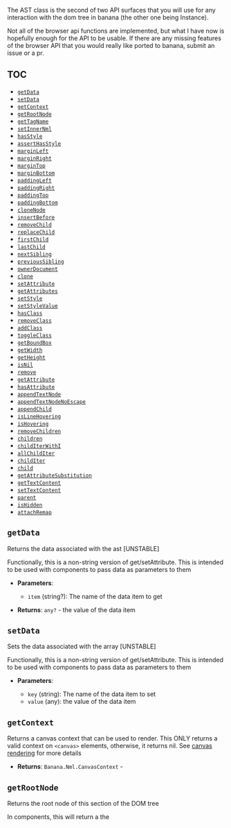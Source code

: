 The AST class is the second of two API surfaces that you will use for any interaction with the dom tree in banana (the other one being Instance).

Not all of the browser api functions are implemented, but what I have now is hopefully enough for the API to be usable.
If there are any missing features of the browser API that you would really like ported to banana, submit an issue or a pr.

## TOC

- [`getData`](#getData)
- [`setData`](#setData)
- [`getContext`](#getContext)
- [`getRootNode`](#getRootNode)
- [`getTagName`](#getTagName)
- [`setInnerNml`](#setInnerNml)
- [`hasStyle`](#hasStyle)
- [`assertHasStyle`](#assertHasStyle)
- [`marginLeft`](#marginLeft)
- [`marginRight`](#marginRight)
- [`marginTop`](#marginTop)
- [`marginBottom`](#marginBottom)
- [`paddingLeft`](#paddingLeft)
- [`paddingRight`](#paddingRight)
- [`paddingTop`](#paddingTop)
- [`paddingBottom`](#paddingBottom)
- [`cloneNode`](#cloneNode)
- [`insertBefore`](#insertBefore)
- [`removeChild`](#removeChild)
- [`replaceChild`](#replaceChild)
- [`firstChild`](#firstChild)
- [`lastChild`](#lastChild)
- [`nextSibling`](#nextSibling)
- [`previousSibling`](#previousSibling)
- [`ownerDocument`](#ownerDocument)
- [`clone`](#clone)
- [`setAttribute`](#setAttribute)
- [`getAttributes`](#getAttributes)
- [`setStyle`](#setStyle)
- [`setStyleValue`](#setStyleValue)
- [`hasClass`](#hasClass)
- [`removeClass`](#removeClass)
- [`addClass`](#addClass)
- [`toggleClass`](#toggleClass)
- [`getBoundBox`](#getBoundBox)
- [`getWidth`](#getWidth)
- [`getHeight`](#getHeight)
- [`isNil`](#isNil)
- [`remove`](#remove)
- [`getAttribute`](#getAttribute)
- [`hasAttribute`](#hasAttribute)
- [`appendTextNode`](#appendTextNode)
- [`appendTextNodeNoEscape`](#appendTextNodeNoEscape)
- [`appendChild`](#appendChild)
- [`isLineHovering`](#isLineHovering)
- [`isHovering`](#isHovering)
- [`removeChildren`](#removeChildren)
- [`children`](#children)
- [`childIterWithI`](#childIterWithI)
- [`allChildIter`](#allChildIter)
- [`childIter`](#childIter)
- [`child`](#child)
- [`getAttributeSubstitution`](#getAttributeSubstitution)
- [`getTextContent`](#getTextContent)
- [`setTextContent`](#setTextContent)
- [`parent`](#parent)
- [`isHidden`](#isHidden)
- [`attachRemap`](#attachRemap)

## `getData`

Returns the data associated with the ast [UNSTABLE]

Functionally, this is a non-string version of get/setAttribute. This is
intended to be used with components to pass data as parameters to them

- **Parameters**:

  - `item` (string?): The name of the data item to get

- **Returns**: `any?` - the value of the data item

## `setData`

Sets the data associated with the array [UNSTABLE]

Functionally, this is a non-string version of get/setAttribute. This is
intended to be used with components to pass data as parameters to them

- **Parameters**:

  - `key` (string): The name of the data item to set
  - `value` (any): the value of the data item

## `getContext`

Returns a canvas context that can be used to render.
This ONLY returns a valid context on `<canvas>` elements, otherwise, it
returns nil.
See [canvas rendering](https://github.com/CWood-sdf/banana.nvim/wiki/Canvas)
for more details

- **Returns**: `Banana.Nml.CanvasContext` - 

## `getRootNode`

Returns the root node of this section of the DOM tree

In components, this will return a the <template> tag that the component runs
inside, otherwise, it will return the <nml> tag

- **Returns**: `Banana.Ast` - The root node

## `getTagName`

Returns the name of the tag that this ast node is for (eg. 'div')

- **Returns**: `string` - The tag name

## `setInnerNml`

Sets the nodelist of this ast to be equivalent to the NML string provided.

note: due to a limitation of the current nml parser, the entire string MUST
be contained inside a single element (eg setInnerNml('<span>asdf <span> idk </span></span>')
is allowed but setInnerNml('asdf <span> idk </span>') is not)

- **Parameters**:

  - `nml` (string): The nml string to set this ast's content to

## `hasStyle`

Returns true if the style {style} (eg. 'hl-fg') is in the node's style list

- **Parameters**:

  - `style` (string): the style to lookup

- **Returns**: `boolean` - True if the style is in the node's style list

## `assertHasStyle`

Throws an error if the style {style} has not been set in the node's style list

- **Parameters**:

  - `style` (string): the style to lookup

## `marginLeft`

Returns the actual left side margin of the element (in characters)

note: this method will return an invalid value on scripts with when="prerender"

- **Returns**: `number` - 

## `marginRight`

Returns the actual right side margin of the element (in characters)

note: this method will return an invalid value on scripts with when="prerender"

- **Returns**: `number` - 

## `marginTop`

Returns the actual top side margin of the element (in characters)

note: this method will return an invalid value on scripts with when="prerender"

- **Returns**: `number` - 

## `marginBottom`

Returns the actual bottom side margin of the element (in characters)

note: this method will return an invalid value on scripts with when="prerender"

- **Returns**: `number` - 

## `paddingLeft`

Returns the actual left side padding of the element (in characters)

note: this method will return an invalid value on scripts with when="prerender"

- **Returns**: `number` - 

## `paddingRight`

Returns the actual right side padding of the element (in characters)

note: this method will return an invalid value on scripts with when="prerender"

- **Returns**: `number` - 

## `paddingTop`

Returns the actual top side padding of the element (in characters)

note: this method will return an invalid value on scripts with when="prerender"

- **Returns**: `number` - 

## `paddingBottom`

Returns the actual bottom side padding of the element (in characters)

note: this method will return an invalid value on scripts with when="prerender"

- **Returns**: `number` - 

## `cloneNode`

Duplicates the ast node to eg allow it to be located in two different places
in the tree.

This is the same function as `ast:clone()`, but is here for dom api
compatibility

note: DOES NOT clone remaps or associated scripts

- **Parameters**:

  - `deep` (boolean?): Whether to also clone the child nodes (default true)

- **Returns**: `Banana.Ast` - 

## `insertBefore`

Adds {child} to this node's child list right before {referenceNode}

note: if passing string parameters for {child}, there is the possibility that
the same string is located multiple times in the ast's nodelist, leading to
strange results. there is also the possibility that the string passed for
{child} is not found due to the formatting

- **Parameters**:

  - `child` (Banana.Ast|string): The child in the nodelist to insert before
  - `referenceNode` (Banana.Ast|string): The node to insert into the tree

## `removeChild`

Removes {child} from this node's child list and then returns it

note: if passing string parameters for {child}, there is the possibility that
the same string is located multiple times in the ast's nodelist, leading to
strange results. there is also the possibility that the string passed for
{child} is not found due to the formatting

- **Parameters**:

  - `child` (Banana.Ast|string): The node to remove

- **Returns**: `Banana.Ast|string|nil` - 

## `replaceChild`

Replaces {child} from this node's child list with {newChild} and then returns
the removed element

note: if passing string parameters for {child}, there is the possibility that
the same string is located multiple times in the ast's nodelist, leading to
strange results. there is also the possibility that the string passed for
{child} is not found due to the formatting

- **Parameters**:

  - `child` (Banana.Ast|string): The child to replace
  - `newChild` (Banana.Ast|string): The new child to put in place

- **Returns**: `Banana.Ast|string|nil` - 

## `firstChild`

Returns the first child node

- **Parameters**:

  - `allowString` (boolean): whether to include the string nodes (default false)

- **Returns**: `Banana.Ast|string` - 

## `lastChild`

Returns the last child node

- **Parameters**:

  - `allowString` (boolean): whether to include the string nodes (default false)

- **Returns**: `Banana.Ast|string` - 

## `nextSibling`

Returns the node that comes after this node in the dom order

Returns the nil ast if there is no node after this node

```nml
<div>
  <div id="1">
    <div id="2">
    </div
  </div>
  <div id="3">
  </div>
</div>
```

```lua
document:getElementById('1'):nextSibling() -- returns node 3
document:getElementById('2'):nextSibling():isNil() -- evals to true
```

- **Parameters**:

  - `allowString` (boolean): whether to include the string nodes

- **Returns**: `Banana.Ast|string` - 

## `previousSibling`

Returns the node that comes before this node in the dom order.

Returns the nil ast if there is no node before this node

```nml
<div>
  <div id="1">
    <div id="2">
    </div
  </div>
  <div id="3">
  </div>
</div>
```

```lua
document:getElementById('3'):previousSibling() -- returns node 1
document:getElementById('1'):previousSibling():isNil() -- evals to true
```
@overload fun(allowString: true): Banana.Ast|string

- **Parameters**:

  - `allowString` (false?): whether to include the string nodes

- **Returns**: `Banana.Ast` - 

## `ownerDocument`

Returns the document that this ast is a part of

- **Returns**: `Banana.Instance` - 

## `clone`

Duplicates this node (note: does NOT copy attached events)

- **Parameters**:

  - `deep` (boolean): Whether to clone children too or just this node

- **Returns**: `Banana.Ast` - 

## `setAttribute`

Sets the attribute {name} to {value}

- **Parameters**:

  - `name` (string): the name of the attribute
  - `value` (string): the new value of the attribute

## `getAttributes`

Returns a map of all attributes and their string values

```nml
<div id="1" class="class1 class2">
</div>
```

```lua
document:getElementById('1'):getAttributes()
-- returns { id="1", class="class1 class2"}
-- or returns { id="1", class="class2 class1"}
```

- **Returns**: `{` - [string]: string}

## `setStyle`

Sets the elements custom style rules to {value}.

This is the same as calling setAttribute("style", value)

- **Parameters**:

  - `value` (string): the ncss style string to set this element's style rules to

## `setStyleValue`

Sets the style declaration for {name} (eg hl-bg) to be {value}

- **Parameters**:

  - `name` (string): the name of the style to set
  - `value` (string): the string of the value

## `hasClass`

Returns true if the node has class {c}

- **Parameters**:

  - `c` (string): the class to find

- **Returns**: `boolean` - 

## `removeClass`

Removes the class {c} from the node's class list

- **Parameters**:

  - `c` (string): the class to unset

## `addClass`

Adds the class {c} to the node's class list

- **Parameters**:

  - `c` (string): the class to set

## `toggleClass`

Toggles the class {c} to the node's class list
(eg calls addClass(c) if hasClass(c) is false)

- **Parameters**:

  - `c` (string): the class to toggle

## `getBoundBox`

Returns the node's bounding box (content+padding) in characters

note: this method will return an invalid value on scripts with when="prerender"

- **Returns**: `Banana.Ast.BoundingBox` - 

## `getWidth`

Returns the width of the node's bounding box (content+padding) in characters

note: this method will return an invalid value on scripts with when="prerender"

- **Returns**: `number` - 

## `getHeight`

Returns the height of the node's bounding box (content+padding) in characters

note: this method will return an invalid value on scripts with when="prerender"

## `isNil`

Returns true if the node is a nil node

Most functions that may or may not return an ast will return this instead of
nil

A nil node throws an error if any method is called on it

- **Returns**: `boolean` - 

## `remove`

removes the ast node from the dom and deletes ALL associated keymaps

## `getAttribute`

Returns the attribute value for {name} or nil if not found

- **Parameters**:

  - `name` (string): the name of the attribute to get

- **Returns**: `string?` - 

## `hasAttribute`

Returns true if this node has attribute {name} set

- **Parameters**:

  - `name` (string): the attribute to search for

- **Returns**: `boolean` - 

## `appendTextNode`

Adds {text} to the child list of the node

Escapes the text if it starts with an & or %

```nml
<span id="1">asdf</span>
```

```lua
-- "1" renders as `asdf` right now
document:getElementById("1"):appendTextNode("text")
-- "1" will now render as `asdftext`
document:getElementById("1"):appendTextNode("%asdf")
-- "1" will now render as `asdftext%asdf`
```

- **Parameters**:

  - `text` (string): the text to add to the node

## `appendTextNodeNoEscape`

Adds {text} to the child list of the node

Does NOT escape the text

```nml
<span id="1">asdf</span>
```

```lua
-- "1" renders as `asdf` right now
document:getElementById("1"):appendTextNodeNoEscape("&lt;")
-- "1" will now render as `asdf<`
```

- **Parameters**:

  - `text` (string): the text to add to the node

## `appendChild`

Adds ast {node} as a child to this node

note: if you add a block element (eg <div>) as a descendant of an inline
element (eg <span>) you will get a LineTooBig error when trying to render

note: {node} CANNOT be a string

- **Parameters**:

  - `node` (Banana.Ast): the node to append as a child

## `isLineHovering`

Returns true if the cursor is on the same line as this node

- **Returns**: `boolean` - 

## `isHovering`

Returns true if the cursor is hovering over this ast

- **Returns**: `boolean` - 

## `removeChildren`

Removes all children from this node (including text)

## `children`

Returns all ast node children of this element (not text nodes)

- **Returns**: `Banana.Ast[]` - 

## `childIterWithI`

Returns an iterator that allows iteration over all ast children with indexing

```lua
for i, v in ast:childIterWithI() do
end
```

- **Returns**: `fun(): number?, Banana.Ast?` - 

## `allChildIter`

Returns an iterator over all the children of this node (including text)

- **Returns**: `fun():(Banana.Ast|string)?` - 

## `childIter`

Returns an iterator over all the ast children of this node

- **Returns**: `fun():Banana.Ast?` - 

## `child`

Returns the nth non-string child of this node

- **Returns**: `Banana.Ast` - 

## `getAttributeSubstitution`

returns what the attribute substitution (eg %attr in nml) would be for {name}

```nml
<div name="idk">
  <span id="1">%name</span> <!-- renders as "idk" -->
</div>
```

```lua
document:getElementById("1"):getAttributeSubstitution("name") -- returns "idk"
```

- **Parameters**:

  - `name` (string): the attribute to lookup

- **Returns**: `string?` - 

## `getTextContent`

Returns the printed text value of this element (does not include newlines)

Note: This is currently bugged as entities (eg &amp;) and attr substitutions
(eg %attr) will not return their printed value

- **Returns**: `string` - 

## `setTextContent`

Sets the text content of this element. Removes all other children

Replaces newlines with <br> elements (note: if newlines are passed inside an
inline element (eg. <span>), it will cause a LineTooBig error)

- **Parameters**:

  - `str` (string): the text to set this element's content to

## `parent`

Returns the parent node of this node

- **Returns**: `Banana.Ast` - 

## `isHidden`

Returns true when this node is not rendered (eg the style `display: none`)

- **Returns**: `boolean` - 

## `attachRemap`

Attaches the given remap to the ast

## Explanation

For those wondering why one should not just use `vim.keymap.set` there are a few reasons.

1. Remap collision. `vim.keymap.set` can only set one remap per buffer which means that if you want multiple ast nodes to handle remaps differently (eg in mason when you try to install a package pressing `i` on different lines installs different packages) you have to have a central function handle everything. `attachRemap` allows "decentralized" remaps (ie each ast node can figure out how to best handle the remap)
2. Remap deletion. Remembering to delete remap handlers when an ast is deleted can be annoying. Using `attachRemap` does that for you

## Constraints

Currently, the supported constraints are "hover", "line-hover", and \<number\>.

```lua
-- this will only be called if the cursor is over the node (eg isHovering() is true)
-- when the user types `<leader>w` or if the user types `1<leader>w`
ast:attachRemap("n", "<leader>w", { "hover", 1 }, function()

end, {})
```

Line-hover is similar to hover except that it calls the remap if the cursor is on the same
 line as the ast node (eg isLineHovering() is true), instead of strictly hovering over it

- **Parameters**:

  - `mode` (string): the mode of the keymap
  - `lhs` (string): the lhs of the keymap
  - `mods` (Banana.Remap.Constraint[]): a list of remap constraints
  - `rhs` (string|fun()): callback
  - `opts` (vim.keymap.set.Opts?): keymap options

